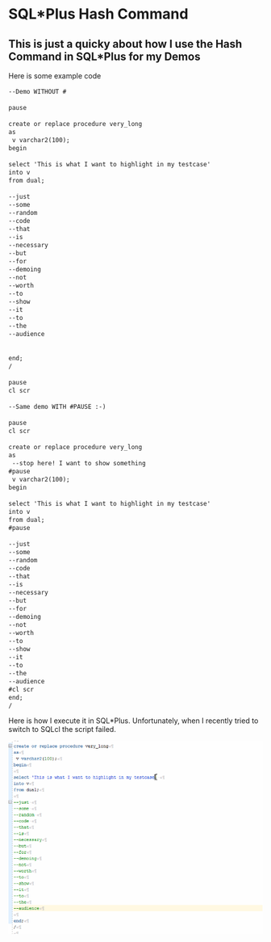 # SQL*Plus Hash Command
## This is just a quicky about how I use the Hash Command in SQL*Plus for my Demos

Here is some example code

```
--Demo WITHOUT # 

pause

create or replace procedure very_long
as
 v varchar2(100);
begin

select 'This is what I want to highlight in my testcase' 
into v
from dual;

--just 
--some 
--random 
--code 
--that
--is
--necessary
--but
--for
--demoing
--not
--worth
--to
--show
--it
--to
--the
--audience


end;
/

pause
cl scr

--Same demo WITH #PAUSE :-)

pause
cl scr

create or replace procedure very_long
as
 --stop here! I want to show something
#pause
 v varchar2(100);
begin

select 'This is what I want to highlight in my testcase' 
into v
from dual;
#pause

--just 
--some 
--random 
--code 
--that
--is
--necessary
--but
--for
--demoing
--not
--worth
--to
--show
--it
--to
--the
--audience
#cl scr
end;
/
```
Here is how I execute it in SQL*Plus. Unfortunately, when I recently tried to switch to SQLcl the script failed.

![alt text](https://raw.githubusercontent.com/gassenmj/gassenmj.github.io/master/img/sql.gif)
